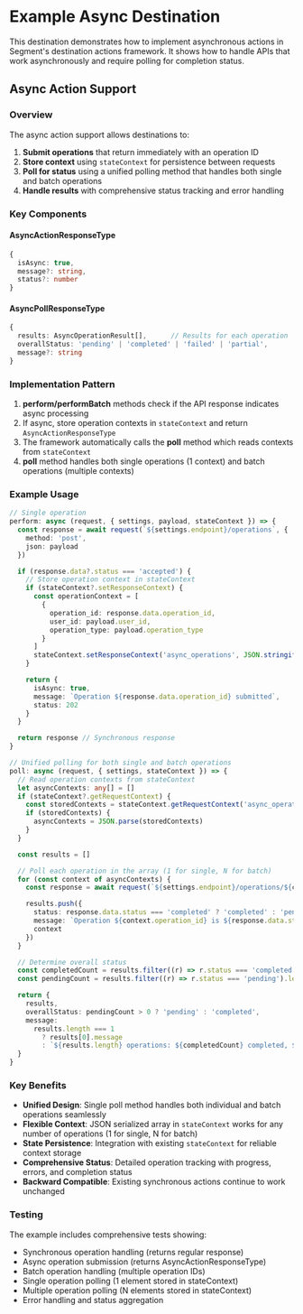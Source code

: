 # Example Async Destination

This destination demonstrates how to implement asynchronous actions in Segment's destination actions framework. It shows how to handle APIs that work asynchronously and require polling for completion status.

## Async Action Support

### Overview

The async action support allows destinations to:

1. **Submit operations** that return immediately with an operation ID
2. **Store context** using `stateContext` for persistence between requests
3. **Poll for status** using a unified polling method that handles both single and batch operations
4. **Handle results** with comprehensive status tracking and error handling

### Key Components

#### AsyncActionResponseType

```typescript
{
  isAsync: true,
  message?: string,
  status?: number
}
```

#### AsyncPollResponseType

```typescript
{
  results: AsyncOperationResult[],      // Results for each operation
  overallStatus: 'pending' | 'completed' | 'failed' | 'partial',
  message?: string
}
```

### Implementation Pattern

1. **perform/performBatch** methods check if the API response indicates async processing
2. If async, store operation contexts in `stateContext` and return `AsyncActionResponseType`
3. The framework automatically calls the **poll** method which reads contexts from `stateContext`
4. **poll** method handles both single operations (1 context) and batch operations (multiple contexts)

### Example Usage

```typescript
// Single operation
perform: async (request, { settings, payload, stateContext }) => {
  const response = await request(`${settings.endpoint}/operations`, {
    method: 'post',
    json: payload
  })

  if (response.data?.status === 'accepted') {
    // Store operation context in stateContext
    if (stateContext?.setResponseContext) {
      const operationContext = [
        {
          operation_id: response.data.operation_id,
          user_id: payload.user_id,
          operation_type: payload.operation_type
        }
      ]
      stateContext.setResponseContext('async_operations', JSON.stringify(operationContext), { hour: 24 })
    }

    return {
      isAsync: true,
      message: `Operation ${response.data.operation_id} submitted`,
      status: 202
    }
  }

  return response // Synchronous response
}

// Unified polling for both single and batch operations
poll: async (request, { settings, stateContext }) => {
  // Read operation contexts from stateContext
  let asyncContexts: any[] = []
  if (stateContext?.getRequestContext) {
    const storedContexts = stateContext.getRequestContext('async_operations')
    if (storedContexts) {
      asyncContexts = JSON.parse(storedContexts)
    }
  }

  const results = []

  // Poll each operation in the array (1 for single, N for batch)
  for (const context of asyncContexts) {
    const response = await request(`${settings.endpoint}/operations/${context.operation_id}`)

    results.push({
      status: response.data.status === 'completed' ? 'completed' : 'pending',
      message: `Operation ${context.operation_id} is ${response.data.status}`,
      context
    })
  }

  // Determine overall status
  const completedCount = results.filter((r) => r.status === 'completed').length
  const pendingCount = results.filter((r) => r.status === 'pending').length

  return {
    results,
    overallStatus: pendingCount > 0 ? 'pending' : 'completed',
    message:
      results.length === 1
        ? results[0].message
        : `${results.length} operations: ${completedCount} completed, ${pendingCount} pending`
  }
}
```

### Key Benefits

- **Unified Design**: Single poll method handles both individual and batch operations seamlessly
- **Flexible Context**: JSON serialized array in `stateContext` works for any number of operations (1 for single, N for batch)
- **State Persistence**: Integration with existing `stateContext` for reliable context storage
- **Comprehensive Status**: Detailed operation tracking with progress, errors, and completion status
- **Backward Compatible**: Existing synchronous actions continue to work unchanged

### Testing

The example includes comprehensive tests showing:

- Synchronous operation handling (returns regular response)
- Async operation submission (returns AsyncActionResponseType)
- Batch operation handling (multiple operation IDs)
- Single operation polling (1 element stored in stateContext)
- Multiple operation polling (N elements stored in stateContext)
- Error handling and status aggregation
